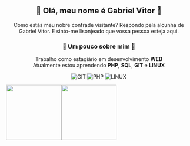 ## <div align="center"> 🎩 Olá, meu nome é Gabriel Vitor 🎩</div>

<div align="center">
Como estás meu nobre confrade visitante? Respondo pela alcunha de Gabriel Vitor. E sinto-me lisonjeado que vossa pessoa esteja aqui.
</div>

### <div align="center"> 🐾 Um pouco sobre mim 🐾</div>

<div align="center">

 Trabalho como estagiário em desenvolvimento **WEB** <br>
Atualmente estou aprendendo **PHP**, **SQL**, **GIT** e **LINUX**
</div>

<div align="center">

![GIT](https://img.shields.io/static/v1?label=&labelColor=363636&message=GIT&color=363636&logo=GIT&logoColor=ffffff&style=flat-square)
![PHP](https://img.shields.io/static/v1?label=&labelColor=363636&message=PHP&color=363636&logo=PHP&logoColor=ffffff&style=flat-square)
![LINUX](https://img.shields.io/static/v1?label=&labelColor=363636&message=LINUX&color=363636&logo=LINUX&logoColor=ffffff&style=flat-square)

</div>

<div>
<a href="https://github.com/apenasLotus">
 
 <img height="150em" src="https://github-readme-stats.vercel.app/api?username=apenasLotus&bg_color=DEG,4b0082,dc143c&title_color=fff&text_color=fff&border_color=fff&border_radius=10&count_private=true& include_all_commits=true"/><img height="150em" src="https://github-readme-stats.vercel.app/api/top-langs/?username=apenasLotus&layout=compact&langs_count=7&bg_color=DEG,dc143c,4b0082&title_color=fff&text_color=fff&border_color=fff"/></a>
</div>
